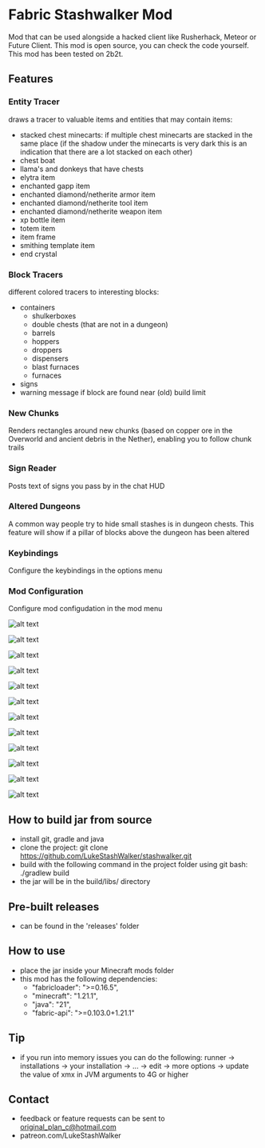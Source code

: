 # Fabric Stashwalker Mod

Mod that can be used alongside a hacked client like Rusherhack, Meteor or Future Client.
This mod is open source, you can check the code yourself. This mod has been tested on 2b2t.

## Features

### Entity Tracer

draws a tracer to valuable items and entities that may contain items:
- stacked chest minecarts: if multiple chest minecarts are stacked in the same place (if the shadow under the minecarts is very dark this is an indication that there are a lot stacked on each other)
- chest boat
- llama's and donkeys that have chests
- elytra item
- enchanted gapp item
- enchanted diamond/netherite armor item
- enchanted diamond/netherite tool item
- enchanted diamond/netherite weapon item
- xp bottle item
- totem item
- item frame
- smithing template item
- end crystal

### Block Tracers 

different colored tracers to interesting blocks:
- containers
    - shulkerboxes
    - double chests (that are not in a dungeon)
    - barrels
    - hoppers
    - droppers
    - dispensers
    - blast furnaces
    - furnaces
- signs
- warning message if block are found near (old) build limit

### New Chunks

Renders rectangles around new chunks (based on copper ore in the Overworld and ancient debris in the Nether), enabling you to follow chunk trails

### Sign Reader 

Posts text of signs you pass by in the chat HUD

### Altered Dungeons 

A common way people try to hide small stashes is in dungeon chests. This feature will show if a pillar of blocks above the dungeon has been altered

### Keybindings

Configure the keybindings in the options menu

### Mod Configuration

Configure mod configudation in the mod menu

![alt text](screenshots/1.png)

![alt text](screenshots/2.png)

![alt text](screenshots/3.png)

![alt text](screenshots/4.png)

![alt text](screenshots/5.png)

![alt text](screenshots/7.png)

![alt text](screenshots/8.png)

![alt text](screenshots/9.png)

![alt text](screenshots/12.png)

![alt text](screenshots/13.png)

![alt text](screenshots/10.png)

![alt text](screenshots/11.png)


## How to build jar from source

- install git, gradle and java 
- clone the project: git clone https://github.com/LukeStashWalker/stashwalker.git
- build with the following command in the project folder using git bash: ./gradlew build 
- the jar will be in the build/libs/ directory

<!-- ## How to run -->
<!-- - ./gradlew runClient --debug-jvm -->

## Pre-built releases

- can be found in the 'releases' folder

## How to use

- place the jar inside your Minecraft mods folder
- this mod has the following dependencies:
	-	"fabricloader": ">=0.16.5",
	-	"minecraft": "1.21.1",
	-	"java": "21",
	-	"fabric-api": ">=0.103.0+1.21.1"

## Tip

- if you run into memory issues you can do the following: runner -> installations -> your installation -> ... -> edit -> more options -> update the value of xmx in JVM arguments to 4G or higher

## Contact

- feedback or feature requests can be sent to original_plan_c@hotmail.com
- patreon.com/LukeStashWalker

